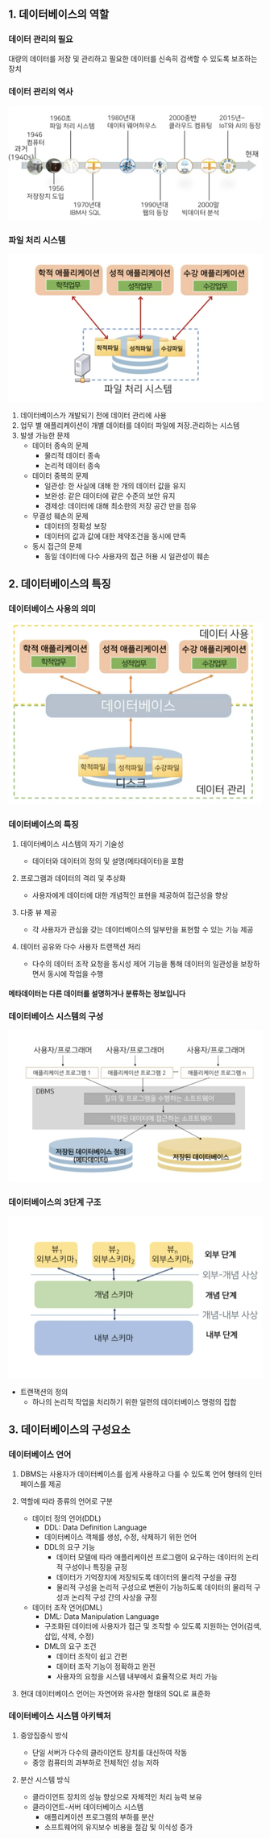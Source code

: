 ## 1. 데이터베이스의 역할

### 데이터 관리의 필요

대량의 데이터를 저장 및 관리하고 필요한 데이터를 신속히 검색할 수 있도록 보조하는 장치

### 데이터 관리의 역사
![alt text](<../../ETC/데이터 관리의 역사.png>)


### 파일 처리 시스템
![alt text](<../../ETC/파일 처리 시스템.png>)

1. 데이터베이스가 개발되기 전에 데이터 관리에 사용
2. 업무 별 애플리케이션이 개별 데이터를 데이터 파일에 저장.관리하는 시스템
3. 발생 가능한 문제
    - 데이터 종속의 문제
        - 물리적 데이터 종속
        - 논리적 데이터 종속
    - 데이터 중복의 문제
        - 일관성: 한 사실에 대해 한 개의 데이터 값을 유지
        - 보완성: 같은 데이터에 같은 수준의 보안 유지
        - 경제성: 데이터에 대해 최소한의 저장 공간 만을 점유
    - 무결성 훼손의 문제
        - 데이터의 정확성 보장
        - 데이터의 값과 값에 대한 제약조건을 동시에 만족
    - 동시 접근의 문제
        - 동일 데이터에 다수 사용자의 접근 허용 시 일관성이 훼손

## 2. 데이터베이스의 특징
### 데이터베이스 사용의 의미
![alt text](<../../ETC/데이터베이스 사용의 의미.png>)

### 데이터베이스의 특징
1. 데이터베이스 시스템의 자기 기술성
    - 데이터와 데이터의 정의 및 설명(메타데이터)을 포함
    

2. 프로그램과 데이터의 격리 및 추상화
    - 사용자에게 데이터에 대한 개념적인 표현을 제공하여 접근성을 향상

3. 다중 뷰 제공
    - 각 사용자가 관심을 갖는 데이터베이스의 일부만을 표현할 수 있는 기능 제공

4. 데이터 공유와 다수 사용자 트랜잭션 처리
    - 다수의 데이터 조작 요청을 동시성 제어 기능을 통해 데이터의 일관성을 보장하면서 동시에 작업을 수행

#### 메타데이터는 다른 데이터를 설명하거나 분류하는 정보입니다

### 데이터베이스 시스템의 구성
![alt text](<../../ETC/데이터베이스 시스템의 구성.png>)

### 데이터베이스의 3단계 구조
![alt text](<../../ETC/DBMS의 3단계 구조.png>)

- 트랜잭션의 정의
    - 하나의 논리적 작업을 처리하기 위한 일련의 데이터베이스 명령의 집합

## 3. 데이터베이스의 구성요소
### 데이터베이스 언어
1. DBMS는 사용자가 데이터베이스를 쉽게 사용하고 다룰 수 있도록 언어 형태의 인터페이스를 제공

2. 역할에 따라 종류의 언어로 구분
    - 데이터 정의 언어(DDL)
        - DDL: Data Definition Language
        - 데이터베이스 객체를 생성, 수정, 삭제하기 위한 언어
        - DDL의 요구 기능
            - 데이터 모델에 따라 애플리케이션 프로그램이 요구하는 데이터의 논리적 구성이나 특징을 규정
            - 데이터가 기억장치에 저장되도록 데이터의 물리적 구성을 규정
            - 물리적 구성을 논리적 구성으로 변환이 가능하도록 데이터의 물리적 구성과 논리적 구성 간의 사상을 규정
    - 데이터 조작 언어(DML)
        - DML: Data Manipulation Language
        - 구조화된 데이터에 사용자가 접근 및 조작할 수 있도록 지원하는 언어(검색, 삽입, 삭제, 수정)
        - DML의 요구 조건
            - 데이터 조작이 쉽고 간편
            - 데이터 조작 기능이 정확하고 완전
            - 사용자의 요청을 시스템 내부에서 효율적으로 처리 가능
3. 현대 데이터베이스 언어는 자연어와 유사한 형태의 SQL로 표준화

### 데이터베이스 시스템 아키텍처

1. 중앙집중식 방식
    - 단일 서버가 다수의 클라이언트 장치를 대신하여 작동
    - 중앙 컴퓨터의 과부하로 전체적인 성능 저하

2. 분산 시스템 방식
    - 클라이언트 장치의 성능 향상으로 자체적인 처리 능력 보유
    - 클라이언트-서버 데이터베이스 시스템
        - 애플리케이션 프로그램의 부하를 분산
        - 소프트웨어의 유지보수 비용을 절감 및 이식성 증가